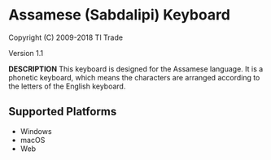 Assamese (Sabdalipi) Keyboard
=====================

Copyright (C) 2009-2018 TI Trade

Version 1.1

__DESCRIPTION__
This keyboard is designed for the Assamese language. It is a phonetic keyboard, which means the characters are arranged according to the letters of the English keyboard.

Supported Platforms
-------------------
 * Windows
 * macOS
 * Web
